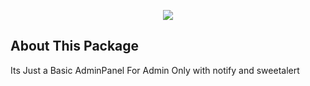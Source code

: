 <p align="center"><img src="https://laravel.com/assets/img/components/logo-laravel.svg"></p>

<p align="center">

</p>

## About This Package

Its Just a Basic AdminPanel For Admin Only with notify and sweetalert

